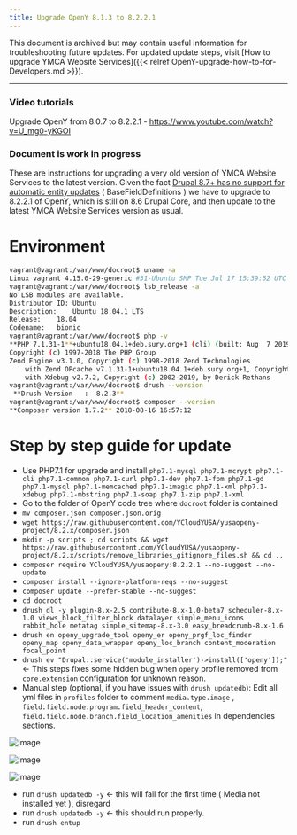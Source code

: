 ```yaml
---
title: Upgrade OpenY 8.1.3 to 8.2.2.1
---
```


This document is archived but may contain useful information for troubleshooting future updates. For updated update steps, visit [How to upgrade YMCA Website Services]({{< relref OpenY-upgrade-how-to-for-Developers.md >}}).

---

### Video tutorials

Upgrade OpenY from 8.0.7 to 8.2.2.1 - https://www.youtube.com/watch?v=U_mg0-yKGOI

### Document is work in progress

These are instructions for upgrading a very old version of YMCA Website Services to the latest version.
Given the fact [Drupal 8.7+ has no support for automatic entity updates](https://www.drupal.org/node/3034742) ( BaseFieldDefinitions ) we have to upgrade to 8.2.2.1 of OpenY, which is still on 8.6 Drupal Core, and then update to the latest YMCA Website Services version as usual.

# Environment

```sh
vagrant@vagrant:/var/www/docroot$ uname -a
Linux vagrant 4.15.0-29-generic #31-Ubuntu SMP Tue Jul 17 15:39:52 UTC 2018 x86_64 x86_64 x86_64 GNU/Linux
vagrant@vagrant:/var/www/docroot$ lsb_release -a
No LSB modules are available.
Distributor ID:	Ubuntu
Description:	Ubuntu 18.04.1 LTS
Release:	18.04
Codename:	bionic
vagrant@vagrant:/var/www/docroot$ php -v
**PHP 7.1.31-1**+ubuntu18.04.1+deb.sury.org+1 (cli) (built: Aug  7 2019 10:23:12) ( NTS )
Copyright (c) 1997-2018 The PHP Group
Zend Engine v3.1.0, Copyright (c) 1998-2018 Zend Technologies
    with Zend OPcache v7.1.31-1+ubuntu18.04.1+deb.sury.org+1, Copyright (c) 1999-2018, by Zend Technologies
    with Xdebug v2.7.2, Copyright (c) 2002-2019, by Derick Rethans
vagrant@vagrant:/var/www/docroot$ drush --version
 **Drush Version   :  8.2.3**
vagrant@vagrant:/var/www/docroot$ composer --version
**Composer version 1.7.2** 2018-08-16 16:57:12
```

# Step by step guide for update

* Use PHP7.1 for upgrade and install `php7.1-mysql php7.1-mcrypt php7.1-cli php7.1-common php7.1-curl php7.1-dev php7.1-fpm php7.1-gd php7.1-mysql php7.1-memcached php7.1-imagic php7.1-xml php7.1-xdebug php7.1-mbstring php7.1-soap php7.1-zip php7.1-xml`
* Go to the folder of OpenY code tree where `docroot` folder is contained
* `mv composer.json composer.json.orig`
* `wget https://raw.githubusercontent.com/YCloudYUSA/yusaopeny-project/8.2.x/composer.json`
* `mkdir -p scripts ; cd scripts && wget https://raw.githubusercontent.com/YCloudYUSA/yusaopeny-project/8.2.x/scripts/remove_libraries_gitignore_files.sh && cd ..`
* `composer require YCloudYUSA/yusaopeny:8.2.2.1 --no-suggest --no-update`
* `composer install --ignore-platform-reqs --no-suggest`
* `composer update --prefer-stable --no-suggest`
* `cd docroot`
* `drush dl -y plugin-8.x-2.5 contribute-8.x-1.0-beta7 scheduler-8.x-1.0 views_block_filter_block datalayer simple_menu_icons rabbit_hole metatag simple_sitemap-8.x-3.0 easy_breadcrumb-8.x-1.6`
* `drush en openy_upgrade_tool openy_er openy_prgf_loc_finder openy_map openy_data_wrapper openy_loc_branch content_moderation focal_point`
* `drush ev "Drupal::service('module_installer')->install(['openy']);"` <- This steps fixes some hidden bug when `openy` profile removed from `core.extension` configuration for unknown reason.
* Manual step (optional, if you have issues with `drush updatedb`): Edit all yml files in `profiles` folder to comment `media.type.image` , `field.field.node.program.field_header_content`, `field.field.node.branch.field_location_amenities` in dependencies sections.

![image](https://user-images.githubusercontent.com/563412/64005803-bc94cc80-cb19-11e9-8137-702d141c48e5.png)

![image](https://user-images.githubusercontent.com/563412/64005817-c1598080-cb19-11e9-8a04-9be0c7f3a15a.png)

![image](https://user-images.githubusercontent.com/563412/64005820-c61e3480-cb19-11e9-9853-dbad3c17d851.png)


* run `drush updatedb -y` <- this will fail for the first time ( Media not installed yet ), disregard
* run `drush updatedb -y` <- this should run properly.
* run `drush entup`
